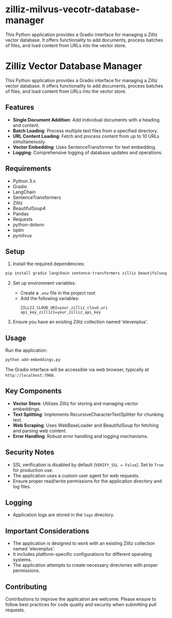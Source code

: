 # zilliz-milvus-vecotr-database-manager
This Python application provides a Gradio interface for managing a Zilliz vector database. It offers functionality to add documents, process batches of files, and load content from URLs into the vector store.


# Zilliz Vector Database Manager

This Python application provides a Gradio interface for managing a Zilliz vector database. It offers functionality to add documents, process batches of files, and load content from URLs into the vector store.

## Features

- **Single Document Addition**: Add individual documents with a heading and content.
- **Batch Loading**: Process multiple text files from a specified directory.
- **URL Content Loading**: Fetch and process content from up to 10 URLs simultaneously.
- **Vector Embedding**: Uses SentenceTransformer for text embedding.
- **Logging**: Comprehensive logging of database updates and operations.

## Requirements

- Python 3.x
- Gradio
- LangChain
- SentenceTransformers
- Zilliz
- BeautifulSoup4
- Pandas
- Requests
- python-dotenv
- tqdm
- pymilvus

## Setup

1. Install the required dependencies:

```bash
pip install gradio langchain sentence-transformers zilliz beautifulsoup4 pandas requests python-dotenv tqdm pymilvus
```

2. Set up environment variables:
   - Create a `.env` file in the project root
   - Add the following variables:
     ```
     ZILLIZ_CLOUD_URI=your_zilliz_cloud_uri
     api_key_zilliz1=your_zilliz_api_key
     ```

3. Ensure you have an existing Zilliz collection named 'elevenplus'.

## Usage

Run the application:

```bash
python add-embeddings.py
```

The Gradio interface will be accessible via web browser, typically at `http://localhost:7960`.

## Key Components

- **Vector Store**: Utilizes Zilliz for storing and managing vector embeddings.
- **Text Splitting**: Implements RecursiveCharacterTextSplitter for chunking text.
- **Web Scraping**: Uses WebBaseLoader and BeautifulSoup for fetching and parsing web content.
- **Error Handling**: Robust error handling and logging mechanisms.

## Security Notes

- SSL verification is disabled by default (`VERIFY_SSL = False`). Set to `True` for production use.
- The application uses a custom user agent for web requests.
- Ensure proper read/write permissions for the application directory and log files.

## Logging

- Application logs are stored in the `logs` directory.


## Important Considerations

- The application is designed to work with an existing Zilliz collection named 'elevenplus'.
- It includes platform-specific configurations for different operating systems.
- The application attempts to create necessary directories with proper permissions.

## Contributing
Contributions to improve the application are welcome. Please ensure to follow best practices for code quality and security when submitting pull requests.




